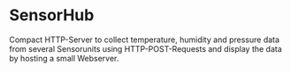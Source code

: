 # SensorHub

Compact HTTP-Server to collect temperature, humidity and pressure data from several Sensorunits using HTTP-POST-Requests and display the data by hosting a small Webserver.
